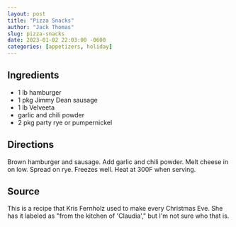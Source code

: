 ```yaml
---
layout: post
title: "Pizza Snacks"
author: "Jack Thomas"
slug: pizza-snacks
date: 2023-01-02 22:03:00 -0600
categories: [appetizers, holiday]
---
```


## Ingredients

- 1 lb hamburger
- 1 pkg Jimmy Dean sausage
- 1 lb Velveeta
- garlic and chili powder
- 2 pkg party rye or pumpernickel

## Directions

Brown hamburger and sausage. Add garlic and chili powder. Melt cheese in on low. Spread on rye. Freezes well. Heat at 300F when serving.

## Source

This is a recipe that Kris Fernholz used to make every Christmas Eve. She has it labeled as "from the kitchen of 'Claudia'," but I'm not sure who that is.
